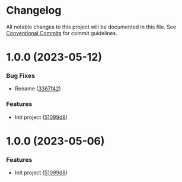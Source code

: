 # Changelog

All notable changes to this project will be documented in this file. See
[Conventional Commits](https://conventionalcommits.org) for commit guidelines.

# 1.0.0 (2023-05-12)


### Bug Fixes

* Rename ([3367f42](https://github.com/stenic/kubectl-resource_report/commit/3367f424262b1a59cfe9b89b989e20dc078f0854))


### Features

* Init project ([51099d8](https://github.com/stenic/kubectl-resource_report/commit/51099d8362ddd7e244ef3eb0066dea55840b31c7))

# 1.0.0 (2023-05-06)


### Features

* Init project ([51099d8](https://github.com/stenic/kubectl-resource-report/commit/51099d8362ddd7e244ef3eb0066dea55840b31c7))
